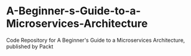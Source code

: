 


# A-Beginner-s-Guide-to-a-Microservices-Architecture
Code Repository for A Beginner's Guide to a Microservices Architecture, published by Packt
